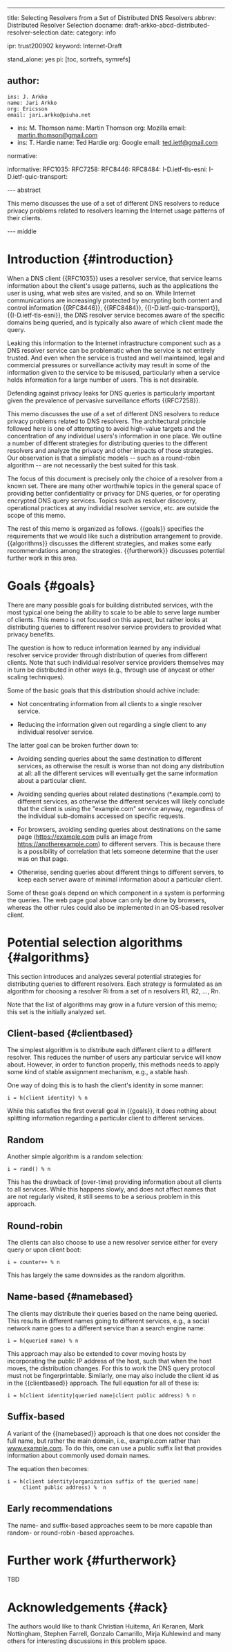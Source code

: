 ---
title: Selecting Resolvers from a Set of Distributed DNS Resolvers
abbrev: Distributed Resolver Selection
docname: draft-arkko-abcd-distributed-resolver-selection
date:
category: info

ipr: trust200902
keyword: Internet-Draft

stand_alone: yes
pi: [toc, sortrefs, symrefs]

author:
  -
    ins: J. Arkko
    name: Jari Arkko
    org: Ericsson
    email: jari.arkko@piuha.net
  -
    ins: M. Thomson
    name: Martin Thomson
    org: Mozilla
    email: martin.thomson@gmail.com
  -
    ins: T. Hardie
    name: Ted Hardie
    org: Google
    email: ted.ietf@gmail.com

normative:

informative:
  RFC1035: 
  RFC7258: 
  RFC8446:
  RFC8484:
  I-D.ietf-tls-esni:
  I-D.ietf-quic-transport:
  
--- abstract

This memo discusses the use of a set of different DNS resolvers to reduce privacy problems related to resolvers learning the Internet usage patterns of their clients.

--- middle

# Introduction {#introduction}

When a DNS client {{RFC1035}} uses a resolver service, that service learns information about the client's usage patterns, such as the applications the user is using, what web sites are visited, and so on. While Internet communications are increasingly protected by encrypting both content and control information {{RFC8446}}, {{RFC8484}}, {{I-D.ietf-quic-transport}}, {{I-D.ietf-tls-esni}}, the DNS resolver service becomes aware of the specific domains being queried, and is typically also aware of which client made the query.

Leaking this information to the Internet infrastructure component such as a DNS resolver service can be problematic when the service is not entirely trusted. And even when  the service is trusted and well maintained, legal and commercial pressures or surveillance activity may result in some of the information given to the service to be misused, particularly when a service holds information for a large number of users. This is not desirable.

Defending against privacy leaks for DNS queries is particularly important given the prevalence of pervasive surveillance efforts {{RFC7258}}.

This memo discusses the use of a set of different DNS resolvers to reduce privacy problems related to DNS resolvers. The architectural principle followed here is one of attempting to avoid high-value targets and the concentration of any individual users's information in one place. We outline a number of different strategies for distributing queries to the different resolvers and analyze the privacy and other impacts of those strategies. Our observation is that a simplistic models -- such as a round-robin algorithm -- are not necessarily the best suited for this task.

The focus of this document is precisely only the choice of a resolver from a known set. There are many other worthwhile topics in the general space of providing better confidentiality or privacy for DNS queries, or for operating encrypted DNS query services. Topics such as resolver discovery, operational practices at any individial resolver service, etc. are outside the scope of this memo.

The rest of this memo is organized as follows. {{goals}} specifies the requirements that we would like such a distribution arrangement to provide. {{algorithms}} discusses the different strategies, and makes some early recommendations among the strategies. {{furtherwork}} discusses potential further work in this area.

# Goals {#goals}

There are many possible goals for building distributed services, with the most typical one being the ability to scale to be able to serve large number of clients. This memo is not focused on this aspect, but rather looks at distributing queries to different resolver service providers to provided what privacy benefits.

The question is how to reduce information learned by any individual resolver service provider through distribution of queries from different clients. Note that such individual resolver service providers themselves may in turn be distributed in other ways (e.g., through use of anycast or other scaling techniques).

Some of the basic goals that this distribution should achive include:

* Not concentrating information from all clients to a single resolver service.

* Reducing the information given out regarding a single client to any individual resolver service.

The latter goal can be broken further down to:

* Avoiding sending queries about the same destination to different services, as otherwise the result is worse than not doing any distribution at all: all the different services will eventually get the same information about a particular client.

* Avoiding sending queries about related destinations (*.example.com) to different services, as otherwise the different services will likely conclude that the client is using the "example.com" service anyway, regardless of the individual sub-domains accessed on specific requests.

* For browsers, avoiding sending queries about destinations on the same page (https://example.com pulls an image from https://anotherexample.com) to different servers. This is because there is a possibility of correlation that  lets someone determine that the user was on that page.

* Otherwise, sending queries about different things to different servers, to keep each server aware of minimal information about a particular client.

Some of these goals depend on which component in a system is performing the queries. The web page goal above can only be done by browsers, whereas the other rules could also be implemented in an OS-based resolver client.

# Potential selection algorithms {#algorithms}

This section introduces and analyzes several potential strategies for distributing queries to different resolvers. Each strategy is formulated as an algorithm for choosing a resolver Ri from a set of n resolvers R1, R2, ...,  Rn.

Note that the list of algorithms may grow in a future version of this memo; this set is the initially analyzed set.

## Client-based {#clientbased}

The simplest algorithm is to distribute each different client to a different resolver. This reduces the number of users any particular service will know about. However, in order to function properly, this methods needs to apply some kind of stable assignment mechanism, e.g., a stable hash.

One way of doing this is to hash the client's identity in some manner:

    i = h(client identity) % n

While this satisfies the first overall goal in {{goals}}, it does nothing about splitting information regarding a particular client to different services.

## Random

Another simple algorithm is a random selection:

    i = rand() % n

This has the drawback of (over-time) providing information about all clients to all services. While this happens slowly, and does not affect names that are not regularly visited, it still seems to be a serious problem in this approach.

## Round-robin

The clients can also choose to use a new resolver service either for every query or upon client boot:

    i = counter++ % n

This has largely the same downsides as the random algorithm.

## Name-based {#namebased}

The clients may distribute their queries based on the name being queried. This results in different names going to different services, e.g., a social network name goes to a different service than a search engine name:

    i = h(queried name) % n

This approach may also be extended to cover moving hosts by incorporating the public IP address of the host, such that when the host moves, the distribution changes. For this to work the DNS query protocol must not be fingerprintable. Similarly, one may also include the client id as in the {{clientbased}} approach. The full equation for all of these is:

    i = h(client identity|queried name|client public address) % n

## Suffix-based

A variant of the {{namebased}} approach is that one does not consider the full name, but rather the main domain, i.e., example.com rather than www.example.com. To do this, one can use a public suffix list that provides information about commonly used domain names.

The equation then becomes:

    i = h(client identity|organization suffix of the queried name|
         client public address) %  n

## Early recommendations

The name- and suffix-based approaches seem to be more capable than random- or round-robin -based approaches.

# Further  work {#furtherwork}

TBD

# Acknowledgements {#ack}

The authors would like to thank Christian Huitema, Ari Keranen, Mark Nottingham, Stephen Farrell, Gonzalo Camarillo, Mirja Kuhlewind and many others for interesting discussions in this problem space.
